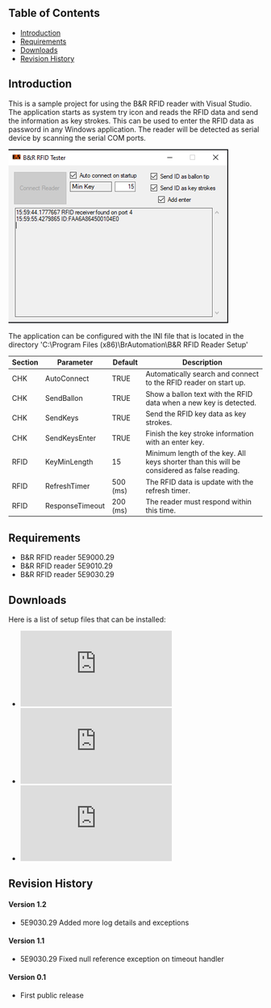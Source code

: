 ## Table of Contents
* [Introduction](#Introduction)
* [Requirements](#Requirements)
* [Downloads](#Downloads)
* [Revision History](#Revision-History)

<a name="Introduction"></a>
## Introduction
This is a sample project for using the B&R RFID reader with Visual Studio. The application starts as system try icon and reads the RFID data and send the information as key strokes. This can be used to enter the RFID data as password in any Windows application. The reader will be detected as serial device by scanning the serial COM ports.

![](/screenshot_1.png)

The application can be configured with the INI file that is located in the directory 'C:\Program Files (x86)\BrAutomation\B&R RFID Reader Setup'

| Section | Parameter | Default | Description |
|---|---|---|---|
| CHK | AutoConnect  | TRUE | Automatically search and connect to the RFID reader on start up.  |
| CHK | SendBallon  | TRUE | Show a ballon text with the RFID data when a new key is detected.  |
| CHK | SendKeys  | TRUE | Send the RFID key data as key strokes.  |
| CHK | SendKeysEnter  | TRUE | Finish the key stroke information with an enter key. |
| RFID | KeyMinLength  | 15 | Minimum length of the key. All keys shorter than this will be considered as false reading. |
| RFID | RefreshTimer  | 500 (ms) | The RFID data is update with the refresh timer. |
| RFID | ResponseTimeout  | 200 (ms) | The reader must respond within this time. |

<a name="Requirements"></a>
## Requirements
* B&R RFID reader 5E9000.29
* B&R RFID reader 5E9010.29
* B&R RFID reader 5E9030.29

<a name="Downloads"></a>
## Downloads
Here is a list of setup files that can be installed:
* ![5E9000.29](https://github.com/br-automation-com/RFID-DotNET/releases/download/V0.1/RFID_Setup_5E9000.msi) 
* ![5E9010.29](https://github.com/br-automation-com/RFID-DotNET/releases/download/V0.1/RFID_Setup_5E9010.msi) 
* ![5E9030.29](https://github.com/br-automation-com/RFID-DotNET/releases/download/V1.1/RFID_Setup_5E9030.msi) 

<a name="Revision-History"></a>
## Revision History

#### Version 1.2
- 5E9030.29 Added more log details and exceptions

#### Version 1.1
- 5E9030.29 Fixed null reference exception on timeout handler


#### Version 0.1
- First public release
